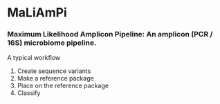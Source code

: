 # MaLiAmPi
### Maximum Likelihood Amplicon Pipeline: An amplicon (PCR / 16S) microbiome pipeline.

A typical workflow
1) Create sequence variants
2) Make a reference package
3) Place on the reference package
4) Classify